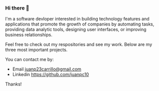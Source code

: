 ### Hi there 👋

<!--
**juanpc10/juanpc10** is a ✨ _special_ ✨ repository because its `README.md` (this file) appears on your GitHub profile.

Here are some ideas to get you started:

- 🔭 I’m currently working on ...
- 🌱 I’m currently learning ...
- 👯 I’m looking to collaborate on ...
- 🤔 I’m looking for help with ...
- 💬 Ask me about ...
- 📫 How to reach me: ...
- 😄 Pronouns: ...
- ⚡ Fun fact: ...
-->

<p>
I'm a software devloper interested in building technology features and applications that promote the growth of companies by automating tasks, providing data analytic tools, designing user interfaces, or improving business relationships.
</p>

<p>
Feel free to check out my respositories and see my work. Below are my three most important projects.
</p>

<p>
You can contact me by:
</p>

- Email juanp23carrillo@gmail.com
- Linkedin https://github.com/juanpc10

<p>
Thanks!
</p>
